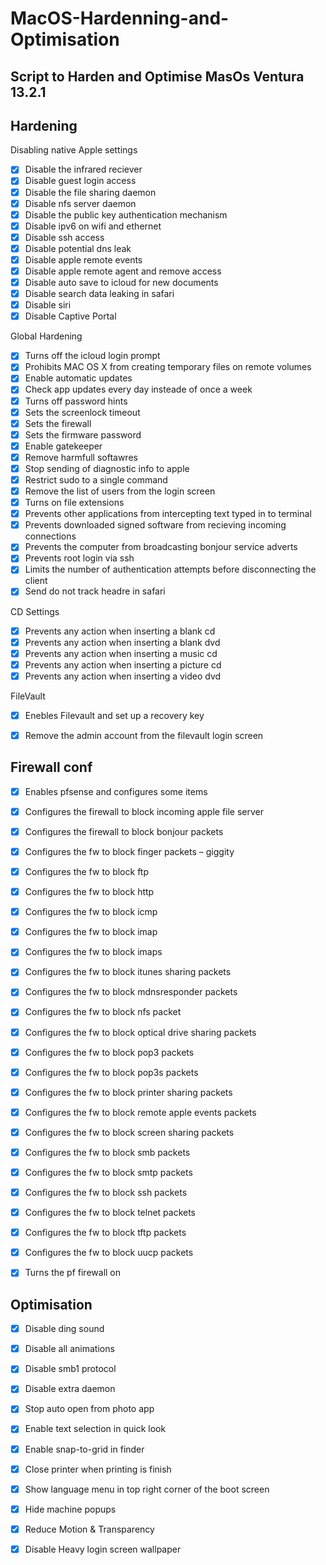 # MacOS-Hardenning-and-Optimisation

Script to Harden and Optimise MasOs Ventura 13.2.1
-------------------------------


Hardening
-------------------------------
Disabling native Apple settings

- [x] Disable the infrared reciever
- [x] Disable guest login access
- [x] Disable the file sharing daemon
- [x] Disable nfs server daemon
- [x] Disable the public key authentication mechanism
- [x] Disable ipv6 on wifi and ethernet
- [x] Disable ssh access
- [x] Disable potential dns leak
- [x] Disable apple remote events
- [x] Disable apple remote agent and remove access
- [x] Disable auto save to icloud for new documents
- [x] Disable search data leaking in safari
- [x] Disable siri
- [x] Disable Captive Portal

Global Hardening

- [x] Turns off the icloud login prompt
- [x] Prohibits MAC OS X from creating temporary files on remote volumes
- [x] Enable automatic updates
- [x] Check app updates every day insteade of once a week
- [x] Turns off password hints
- [x] Sets the screenlock timeout
- [x] Sets the firewall
- [x] Sets the firmware password
- [x] Enable gatekeeper
- [x] Remove harmfull softawres
- [x] Stop sending of diagnostic info to apple
- [x] Restrict sudo to a single command
- [x] Remove the list of users from the login screen
- [x] Turns on file extensions
- [x] Prevents other applications from intercepting text typed in to terminal
- [x] Prevents downloaded signed software from recieving incoming connections
- [x] Prevents the computer from broadcasting bonjour service adverts
- [x] Prevents root login via ssh
- [x] Limits the number of authentication attempts before disconnecting the client
- [x] Send do not track headre in safari

CD Settings

- [x] Prevents any action when inserting a blank cd
- [x] Prevents any action when inserting a blank dvd
- [x] Prevents any action when inserting a music cd
- [x] Prevents any action when inserting a picture cd
- [x] Prevents any action when inserting a video dvd

FileVault

- [x] Enebles Filevault and set up a recovery key
- [x] Remove the admin account from the filevault login screen


Firewall conf 
-------------------------------

- [x] Enables pfsense and configures some items
- [x] Configures the firewall to block incoming apple file server
- [x] Configures the firewall to block bonjour packets
- [x] Configures the fw to block finger packets – giggity
- [x] Configures the fw to block ftp
- [x] Configures the fw to block http
- [x] Configures the fw to block icmp
- [x] Configures the fw to block imap
- [x] Configures the fw to block imaps
- [x] Configures the fw to block itunes sharing packets
- [x] Configures the fw to block mdnsresponder packets
- [x] Configures the fw to block nfs packet
- [x] Configures the fw to block optical drive sharing packets
- [x] Configures the fw to block pop3 packets
- [x] Configures the fw to block pop3s packets
- [x] Configures the fw to block printer sharing packets
- [x] Configures the fw to block remote apple events packets
- [x] Configures the fw to block screen sharing packets
- [x] Configures the fw to block smb packets
- [x] Configures the fw to block smtp packets
- [x] Configures the fw to block ssh packets
- [x] Configures the fw to block telnet packets
- [x] Configures the fw to block tftp packets
- [x] Configures the fw to block uucp packets
- [x] Turns the pf firewall on


Optimisation
-------------------------------

- [x] Disable ding sound
- [x] Disable all animations
- [x] Disable smb1 protocol
- [x] Disable extra daemon
- [x] Stop auto open from photo app
- [x] Enable text selection in quick look
- [x] Enable snap-to-grid in finder
- [x] Close printer when printing is finish
- [x] Show language menu in top right corner of the boot screen
- [x] Hide machine popups
- [x] Reduce Motion & Transparency
- [x] Disable Heavy login screen wallpaper



